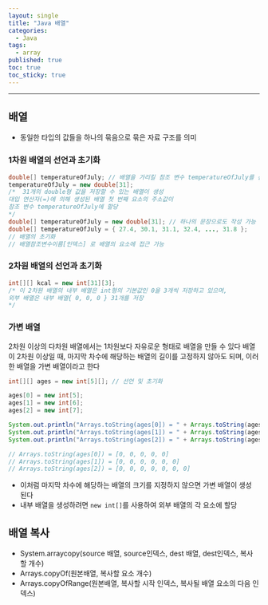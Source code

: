 ```yaml
---
layout: single
title: "Java 배열"
categories:
  - Java
tags:
  - array
published: true
toc: true
toc_sticky: true
---
```

----

## 배열
- 동일한 타입의 값들을 하나의 묶음으로 묶은 자료 구조를 의미

### 1차원 배열의 선언과 초기화

```java
double[] temperatureOfJuly; // 배열을 가리킬 참조 변수 temperatureOfJuly를 선언
temperatureOfJuly = new double[31];
/*  31개의 double형 값을 저장할 수 있는 배열이 생성
대입 연산자(=)에 의해 생성된 배열 첫 번째 요소의 주소값이
참조 변수 temperatureOfJuly에 할당
*/
double[] temperatureOfJuly = new double[31]; // 하나의 문장으로도 작성 가능
double[] temperatureOfJuly = { 27.4, 30.1, 31.1, 32.4, ..., 31.8 };
// 배열의 초기화
// 배열참조변수이름[인덱스] 로 배열의 요소에 접근 가능 
```

### 2차원 배열의 선언과 초기화

```java
int[][] kcal = new int[31][3];
/* 이 2차원 배열의 내부 배열은 int형의 기본값인 0을 3개씩 저장하고 있으며,
외부 배열은 내부 배열{ 0, 0, 0 } 31개를 저장
*/
```

### 가변 배열
2차원 이상의 다차원 배열에서는 1차원보다 자유로운 형태로 배열을 만들 수 있다
배열이 2차원 이상일 때, 마지막  차수에 해당하는 배열의 길이를 고정하지 않아도 되며, 이러한 배열을 가변 배열이라고 한다

```java
int[][] ages = new int[5][]; // 선언 및 초기화

ages[0] = new int[5];
ages[1] = new int[6];
ages[2] = new int[7];

System.out.println("Arrays.toString(ages[0]) = " + Arrays.toString(ages[0]));
System.out.println("Arrays.toString(ages[1]) = " + Arrays.toString(ages[1]));
System.out.println("Arrays.toString(ages[2]) = " + Arrays.toString(ages[2]));

// Arrays.toString(ages[0]) = [0, 0, 0, 0, 0]
// Arrays.toString(ages[1]) = [0, 0, 0, 0, 0, 0]
// Arrays.toString(ages[2]) = [0, 0, 0, 0, 0, 0, 0]
```

- 이처럼 마지막 차수에 해당하는 배열의 크기를 지정하지 않으면 가변 배열이 생성 된다
- 내부 배열을 생성하려면 `new int[]`를 사용하여 외부 배열의 각 요소에 할당

## 배열 복사
- System.arraycopy(source 배열, source인덱스, dest 배열, dest인덱스, 복사할 개수)
- Arrays.copyOf(원본배열, 복사할 요소 개수)  
- Arrays.copyOfRange(원본배열, 복사할 시작 인덱스, 복사될 배열 요소의 다음 인덱스)  




